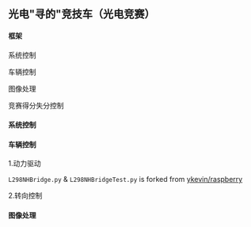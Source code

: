 ## 光电"寻的"竞技车（光电竞赛）

#### 框架
系统控制

车辆控制

图像处理

竞赛得分失分控制

#### 系统控制


#### 车辆控制
1.动力驱动

`L298NHBridge.py` & `L298NHBridgeTest.py` is forked from [ykevin/raspberry](https://github.com/ykevin/raspberry)


2.转向控制

#### 图像处理


